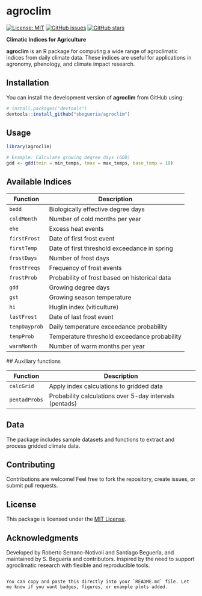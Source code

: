 # agroclim

[![License: MIT](https://img.shields.io/badge/License-MIT-yellow.svg)](https://opensource.org/licenses/MIT)
[![GitHub issues](https://img.shields.io/github/issues/sbegueria/agroclim.svg)](https://github.com/sbegueria/agroclim/issues)
[![GitHub stars](https://img.shields.io/github/stars/sbegueria/agroclim.svg)](https://github.com/sbegueria/agroclim/stargazers)

**Climatic Indices for Agriculture**

**agroclim** is an R package for computing a wide range of agroclimatic indices from daily climate data. These indices are useful for applications in agronomy, phenology, and climate impact research.

## Installation

You can install the development version of **agroclim** from GitHub using:

```r
# install.packages("devtools")
devtools::install_github("sbegueria/agroclim")
```

## Usage

```r
library(agroclim)

# Example: Calculate growing degree days (GDD)
gdd <- gdd(tmin = min_temps, tmax = max_temps, base_temp = 10)
```

## Available Indices

| Function         | Description                                                   |
|------------------|---------------------------------------------------------------|
| `bedd`           | Biologically effective degree days                            |
| `coldMonth`      | Number of cold months per year                                |
| `ehe`            | Excess heat events                                            |
| `firstFrost`     | Date of first frost event                                     |
| `firstTemp`      | Date of first threshold exceedance in spring                  |
| `frostDays`      | Number of frost days                                          |
| `frostFreqs`     | Frequency of frost events                                     |
| `frostProb`      | Probability of frost based on historical data                 |
| `gdd`            | Growing degree days                                           |
| `gst`            | Growing season temperature                                    |
| `hi`             | Huglin index (viticulture)                                    |
| `lastFrost`      | Date of last frost event                                      |
| `tempDayprob`    | Daily temperature exceedance probability                      |
| `tempProb`       | Temperature threshold exceedance probability                  |
| `warmMonth`      | Number of warm months per year                                |

## Auxiliary functions

| Function         | Description                                                   |
|------------------|---------------------------------------------------------------|
| `calcGrid`       | Apply index calculations to gridded data                      |
| `pentadProbs`    | Probability calculations over 5-day intervals (pentads)       |

## Data

The package includes sample datasets and functions to extract and process gridded climate data.

## Contributing

Contributions are welcome! Feel free to fork the repository, create issues, or submit pull requests.

## License

This package is licensed under the [MIT License](LICENSE).

## Acknowledgments

Developed by Roberto Serrano-Notivoli and Santiago Beguería, and maintained by S. Beguería and contributors.
Inspired by the need to support agroclimatic research with flexible and reproducible tools.
```

You can copy and paste this directly into your `README.md` file. Let me know if you want badges, figures, or example plots added.
